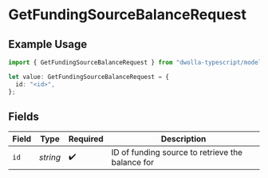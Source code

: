 # GetFundingSourceBalanceRequest

## Example Usage

```typescript
import { GetFundingSourceBalanceRequest } from "dwolla-typescript/models/operations";

let value: GetFundingSourceBalanceRequest = {
  id: "<id>",
};
```

## Fields

| Field                                            | Type                                             | Required                                         | Description                                      |
| ------------------------------------------------ | ------------------------------------------------ | ------------------------------------------------ | ------------------------------------------------ |
| `id`                                             | *string*                                         | :heavy_check_mark:                               | ID of funding source to retrieve the balance for |